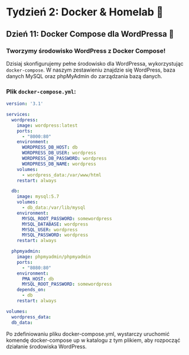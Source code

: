 # Tydzień 2: Docker & Homelab 🚀

## Dzień 11: Docker Compose dla WordPressa 📝

### Tworzymy środowisko WordPress z Docker Compose!

Dzisiaj skonfigurujemy pełne środowisko dla WordPressa, wykorzystując `docker-compose`. W naszym zestawieniu znajdzie się WordPress, baza danych MySQL oraz phpMyAdmin do zarządzania bazą danych.

### Plik `docker-compose.yml`:

```yaml
version: '3.1'

services:
  wordpress:
    image: wordpress:latest
    ports:
      - "8000:80"
    environment:
      WORDPRESS_DB_HOST: db
      WORDPRESS_DB_USER: wordpress
      WORDPRESS_DB_PASSWORD: wordpress
      WORDPRESS_DB_NAME: wordpress
    volumes:
      - wordpress_data:/var/www/html
    restart: always

  db:
    image: mysql:5.7
    volumes:
      - db_data:/var/lib/mysql
    environment:
      MYSQL_ROOT_PASSWORD: somewordpress
      MYSQL_DATABASE: wordpress
      MYSQL_USER: wordpress
      MYSQL_PASSWORD: wordpress
    restart: always

  phpmyadmin:
    image: phpmyadmin/phpmyadmin
    ports:
      - "8080:80"
    environment:
      PMA_HOST: db
      MYSQL_ROOT_PASSWORD: somewordpress
    depends_on:
      - db
    restart: always

volumes:
  wordpress_data:
  db_data:
```


Po zdefiniowaniu pliku docker-compose.yml, wystarczy uruchomić komendę docker-compose up w katalogu z tym plikiem, aby rozpocząć działanie środowiska WordPress.